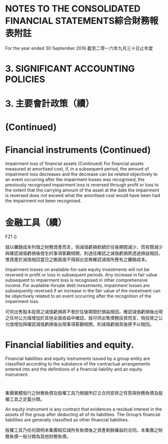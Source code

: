 # NOTES TO THE CONSOLIDATED FINANCIAL STATEMENTS綜合財務報表附註

For the year ended 30 September 2016 截至二零一六年九月三十日止年度

# 3. SIGNIFICANT ACCOUNTING POLICIES

# 3. 主要會計政策（續）

# (Continued)

# Financial instruments (Continued)

Impairment loss of financial assets (Continued) For financial assets measured at amortised cost, if, in a subsequent period, the amount of impairment loss decreases and the decrease can be related objectively to an event occurring after the impairment losses was recognised, the previously recognised impairment loss is reversed through profit or loss to the extent that the carrying amount of the asset at the date the impairment is reversed does not exceed what the amortised cost would have been had the impairment not been recognised.

# 金融工具（續）

FZ1 ()

就以攤銷成本列值之財務資產而言，倘減值虧損款額於往後期間減少，而有關減少與確認減值虧損後發生的事項客觀相關，則過往確認之減值虧損將透過損益撥回，惟資產於減值撥回當日之賬面值不得超出並無確認減值所應有之攤銷成本。

Impairment losses on available-for-sale equity investments will not be reversed in profit or loss in subsequent periods. Any increase in fair value subsequent to impairment loss is recognised in other comprehensive income. For available-forsale debt investments, impairment losses are subsequently reversed if an increase in the fair value of the investment can be objectively related to an event occurring after the recognition of the impairment loss.

可供出售股本投資之減值虧損將不會於往後期間於損益撥回。確認減值虧損後出現之任何公允值增加於其他全面收益中確認。就可供出售債務投資而言，倘投資之公允值增加與確認減值虧損後出現事項客觀相關，則減值虧損其後將予以撥回。

# Financial liabilities and equity.

Financial liabilities and equity instruments issued by a group entity are classified according to the substance of the contractual arrangements entered into and the definitions of a financial liability and an equity instrument.

#

集團實體發行之財務負債及股權工具乃根據所訂立合同安排之性質與財務負債及股權工具之定義分類。

An equity instrument is any contract that evidences a residual interest in the assets of the group after deducting all of its liabilities. The Group’s financial liabilities are generally classified as other financial liabilities.

股權工具乃任何證明本集團經扣減所有負債後之資產剩餘權益的合同。本集團之財務負債一般分類為其他財務負債。